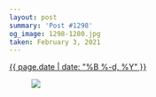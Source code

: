 ```yaml
---
layout: post
summary: 'Post #1298'
og_image: 1298-1280.jpg
taken: February 3, 2021
---
```


<div class="post">
 <time>
  <a href="/1298">
   {{ page.date | date: "%B %-d, %Y" }}
  </a>
 </time>
 <a href="/1298">
  <figure data-taken="2/3/2021">
   <img sizes="(min-width: 700px) 50vw, calc(100vw - 2rem)" src="{{ site.assets_url }}/1298-640.jpg" srcset="{{ site.assets_url }}/1298-320.jpg 320w, {{ site.assets_url }}/1298-640.jpg 640w, {{ site.assets_url }}/1298-960.jpg 960w, {{ site.assets_url }}/1298-1280.jpg 1280w"/>
  </figure>
 </a>
</div>
